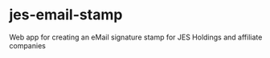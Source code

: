 # jes-email-stamp
Web app for creating an eMail signature stamp for JES Holdings and affiliate companies
